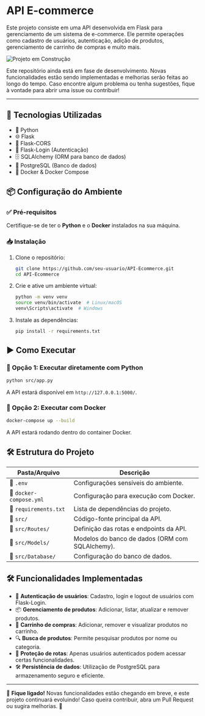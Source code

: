 # API E-commerce

Este projeto consiste em uma API desenvolvida em Flask para gerenciamento de um sistema de e-commerce. Ele permite operações como cadastro de usuários, autenticação, adição de produtos, gerenciamento de carrinho de compras e muito mais.

![Projeto em Construção](https://img.shields.io/badge/Status-Em%20Construção-green)

Este repositório ainda está em fase de desenvolvimento. Novas funcionalidades estão sendo implementadas e melhorias serão feitas ao longo do tempo. Caso encontre algum problema ou tenha sugestões, fique à vontade para abrir uma issue ou contribuir!

---

## 🚀 Tecnologias Utilizadas

- 🐍 Python
- 🌐 Flask
- 🔄 Flask-CORS
- 🔑 Flask-Login (Autenticação)
- 🗄️ SQLAlchemy (ORM para banco de dados)
- 🐘 PostgreSQL (Banco de dados)
- 🐳 Docker & Docker Compose

## 📦 Configuração do Ambiente

### ✅ Pré-requisitos

Certifique-se de ter o **Python** e o **Docker** instalados na sua máquina.

### 📥 Instalação

1. Clone o repositório:
   ```sh
   git clone https://github.com/seu-usuario/API-Ecommerce.git
   cd API-Ecommerce
   ```
2. Crie e ative um ambiente virtual:
   ```sh
   python -m venv venv
   source venv/bin/activate  # Linux/macOS
   venv\Scripts\activate  # Windows
   ```
3. Instale as dependências:
   ```sh
   pip install -r requirements.txt
   ```

## ▶️ Como Executar

### 🔹 Opção 1: Executar diretamente com Python

```sh
python src/app.py
```

A API estará disponível em `http://127.0.0.1:5000/`.

### 🔹 Opção 2: Executar com Docker

```sh
docker-compose up --build
```

A API estará rodando dentro do container Docker.

## 🛠️ Estrutura do Projeto

| Pasta/Arquivo           | Descrição                                       |
| ----------------------- | ----------------------------------------------- |
| 📜 `.env`               | Configurações sensíveis do ambiente.            |
| 📜 `docker-compose.yml` | Configuração para execução com Docker.          |
| 📜 `requirements.txt`   | Lista de dependências do projeto.               |
| 📂 `src/`               | Código-fonte principal da API.                  |
| 📂 `src/Routes/`        | Definição das rotas e endpoints da API.         |
| 📂 `src/Models/`        | Modelos do banco de dados (ORM com SQLAlchemy). |
| 📂 `src/Database/`      | Configuração do banco de dados.                 |

## 🛠️ Funcionalidades Implementadas

- 🔐 **Autenticação de usuários**: Cadastro, login e logout de usuários com Flask-Login.
- 📦 **Gerenciamento de produtos**: Adicionar, listar, atualizar e remover produtos.
- 🛒 **Carrinho de compras**: Adicionar, remover e visualizar produtos no carrinho.
- 🔍 **Busca de produtos**: Permite pesquisar produtos por nome ou categoria.
- 📜 **Proteção de rotas**: Apenas usuários autenticados podem acessar certas funcionalidades.
- 🛠 **Persistência de dados**: Utilização de PostgreSQL para armazenamento seguro e eficiente.

---

🚀 **Fique ligado!** Novas funcionalidades estão chegando em breve, e este projeto continuará evoluindo! Caso queira contribuir, abra um Pull Request ou sugira melhorias. 🙌

